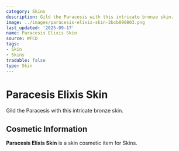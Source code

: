 ```yaml
---
category: Skins
description: Gild the Paracesis with this intricate bronze skin.
image: ../images/paracesis-elixis-skin-2bcb090803.png
last_updated: '2025-09-17'
name: Paracesis Elixis Skin
source: WFCD
tags:
- Skin
- Skins
tradable: false
type: Skin
---
```


# Paracesis Elixis Skin

Gild the Paracesis with this intricate bronze skin.

## Cosmetic Information

**Paracesis Elixis Skin** is a skin cosmetic item for Skins.


